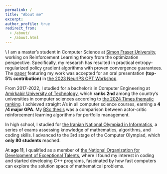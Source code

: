 ```yaml
---
permalink: /
title: "About me"
excerpt:
author_profile: true
redirect_from: 
  - /about/
  - /about.html
---
```

\\
I am a master’s student in Computer Science at [Simon Fraser University](https://www.sfu.ca), working on Reinforcement Learning theory from the optimization perspective. Specifically, my research has resulted in practical entropy-regularized policy gradient algorithms with proven convergence guarantees. The [paper](https://opt-ml.org/papers/2023/paper101.pdf) featuring my work was accepted for an oral presentation **(top-5% contribution)** in [the 2023 NeurIPS OPT Workshop](https://opt-ml.org/papers.html).

From 2017-2022, I studied for a bachelor’s in Computer Engineering at [Amirkabir University of Technology](https://aut.ac.ir/en), which **ranks 2nd** among the country’s universities in computer sciences according to [the 2024 Times thematic ranking](https://www.timeshighereducation.com/world-university-rankings/2024/subject-ranking/computer-science#!/length/25/locations/IRN/sort_by/rank/sort_order/asc/cols/stats). I achieved straight A’s in all computer science courses, earning a **4 /4 major GPA**. My [BSc thesis](/bsc-thesis/) was a comparison between actor-critic reinforcement learning algorithms for portfolio management.

In high school, I studied for [the Iranian National Olympiad in Informatics](https://ioinformatics.org/journal/v11si_2017_25_33.pdf), a series of exams assessing knowledge of mathematics, algorithms, and coding skills. I advanced to the 3rd stage of the Computer Olympiad, which **only 80 students** reached.

At **age 11**, I qualified as a member of [the National Organization for Development of Exceptional Talents](https://en.wikipedia.org/wiki/National_Organization_for_Development_of_Exceptional_Talents), where I found my interest in coding and started developing C++ programs, fascinated by how fast computers can explore the solution space of mathematical problems.
